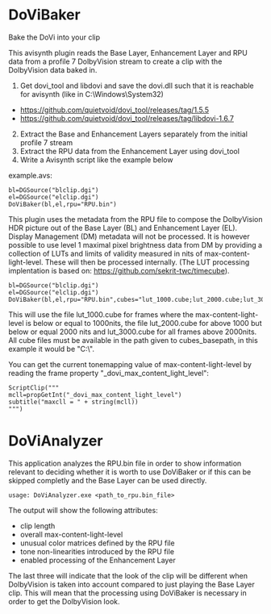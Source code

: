 # DoViBaker
Bake the DoVi into your clip

This avisynth plugin reads the Base Layer, Enhancement Layer and RPU data from a profile 7 DolbyVision stream to create a clip with the DolbyVision data baked in.

1. Get dovi_tool and libdovi and save the dovi.dll such that it is reachable for avisynth (like in C:\Windows\System32)
  - https://github.com/quietvoid/dovi_tool/releases/tag/1.5.5
  - https://github.com/quietvoid/dovi_tool/releases/tag/libdovi-1.6.7
2. Extract the Base and Enhancement Layers separately from the initial profile 7 stream
3. Extract the RPU data from the Enhancement Layer using dovi_tool
4. Write a Avisynth script like the example below

example.avs:
```
bl=DGSource("blclip.dgi")
el=DGSource("elclip.dgi")
DoViBaker(bl,el,rpu="RPU.bin")
```

This plugin uses the metadata from the RPU file to compose the DolbyVision HDR picture out of the Base Layer (BL) and Enhancement Layer (EL). Display Management (DM) metadata will not be processed. It is however possible to use level 1 maximal pixel brightness data from DM by providing a collection of LUTs and limits of validity measured in nits of max-content-light-level. These will then be processed internally. (The LUT processing implentation is based on: https://github.com/sekrit-twc/timecube).
```
bl=DGSource("blclip.dgi")
el=DGSource("elclip.dgi")
DoViBaker(bl,el,rpu="RPU.bin",cubes="lut_1000.cube;lut_2000.cube;lut_3000.cube",mclls="1000;2000",cubes_basepath="C:\")
```
This will use the file lut_1000.cube for frames where the max-content-light-level is below or equal to 1000nits, the file lut_2000.cube for above 1000 but below or equal 2000 nits and lut_3000.cube for all frames above 2000nits. All cube files must be available in the path given to cubes_basepath, in this example it would be "C:\\".

You can get the current tonemapping value of max-content-light-level by reading the frame property "\_dovi_max_content_light_level":
```
ScriptClip("""
mcll=propGetInt("_dovi_max_content_light_level")
subtitle("maxcll = " + string(mcll))
""")
```

# DoViAnalyzer
This application analyzes the RPU.bin file in order to show information relevant to deciding whether it is worth to use DoViBaker or if this can be skipped completly and the Base Layer can be used directly.

```
usage: DoViAnalyzer.exe <path_to_rpu.bin_file>
```
The output will show the following attributes:
* clip length
* overall max-content-light-level
* unusual color matrices defined by the RPU file
* tone non-linearities introduced by the RPU file
* enabled processing of the Enhancement Layer

The last three will indicate that the look of the clip will be different when DolbyVision is taken into account compared to just playing the Base Layer clip. This will mean that the processing using DoViBaker is necessary in order to get the DolbyVision look.
